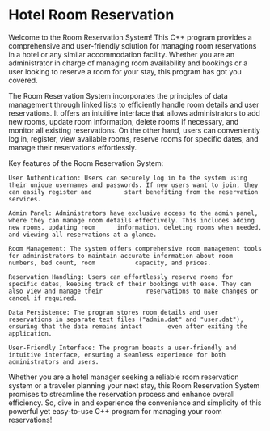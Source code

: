 # Hotel Room Reservation

Welcome to the Room Reservation System! This C++ program provides a comprehensive and user-friendly solution for managing room reservations in a hotel or any similar accommodation facility. Whether you are an administrator in charge of managing room availability and bookings or a user looking to reserve a room for your stay, this program has got you covered.

The Room Reservation System incorporates the principles of data management through linked lists to efficiently handle room details and user reservations. It offers an intuitive interface that allows administrators to add new rooms, update room information, delete rooms if necessary, and monitor all existing reservations. On the other hand, users can conveniently log in, register, view available rooms, reserve rooms for specific dates, and manage their reservations effortlessly.

Key features of the Room Reservation System:

    User Authentication: Users can securely log in to the system using their unique usernames and passwords. If new users want to join, they can easily register and         start benefiting from the reservation services.

    Admin Panel: Administrators have exclusive access to the admin panel, where they can manage room details effectively. This includes adding new rooms, updating room      information, deleting rooms when needed, and viewing all reservations at a glance.
    
    Room Management: The system offers comprehensive room management tools for administrators to maintain accurate information about room numbers, bed count, room           capacity, and prices.
    
    Reservation Handling: Users can effortlessly reserve rooms for specific dates, keeping track of their bookings with ease. They can also view and manage their            reservations to make changes or cancel if required.
    
    Data Persistence: The program stores room details and user reservations in separate text files ("admin.dat" and "user.dat"), ensuring that the data remains intact       even after exiting the application.
    
    User-Friendly Interface: The program boasts a user-friendly and intuitive interface, ensuring a seamless experience for both administrators and users.

Whether you are a hotel manager seeking a reliable room reservation system or a traveler planning your next stay, this Room Reservation System promises to streamline the reservation process and enhance overall efficiency. So, dive in and experience the convenience and simplicity of this powerful yet easy-to-use C++ program for managing your room reservations!
